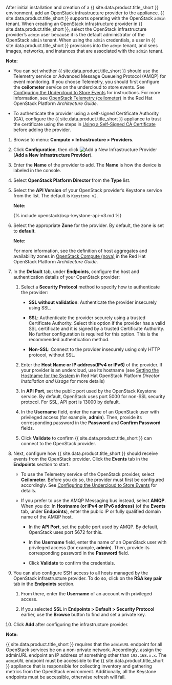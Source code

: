 After initial installation and creation of a {{ site.data.product.title_short }}
environment, add an OpenStack infrastructure provider to the appliance.
{{ site.data.product.title_short }} supports operating with the OpenStack `admin` tenant.
When creating an OpenStack infrastructure provider in {{ site.data.product.title_short }},
select the OpenStack infrastructure provider’s `admin` user because it
is the default administrator of the OpenStack `admin` tenant. When using
the `admin` credentials, a user in {{ site.data.product.title_short }} provisions into the
`admin` tenant, and sees images, networks, and instances that are
associated with the `admin` tenant.

**Note:**

  - You can set whether {{ site.data.product.title_short }} should use the Telemetry service or Advanced Message Queueing Protocol (AMQP) for event monitoring. If you choose Telemetry, you should first configure the **ceilometer** service on the undercloud to store events. See [Configuring the Undercloud to Store Events](#configuring-the-undercloud-to-store-events) for instructions. For more information, see [OpenStack Telemetry (ceilometer)](https://access.redhat.com/documentation/en-us/red_hat_openstack_platform/11/html-single/architecture_guide/#comp-telemetry) in the Red Hat OpenStack Platform *Architecture Guide*.

  - To authenticate the provider using a self-signed Certificate
    Authority (CA), configure the {{ site.data.product.title_short }} appliance to
    trust the certificate using the steps in [Using a Self-Signed CA Certificate](#app-self_signed_CA)
    before adding the provider.

1.  Browse to menu: **Compute > Infrastructure > Providers**.

2.  Click **Configuration**, then
    click ![Add a New Infrastructure Provider](../images/1862.png) (**Add
    a New Infrastructure Provider**).

3.  Enter the **Name** of the provider to add. The **Name** is how the
    device is labeled in the console.

4.  Select **OpenStack Platform Director** from the **Type** list.

5.  Select the **API Version** of your OpenStack provider’s Keystone
    service from the list. The default is `Keystone v2`.

    **Note:**

    {% include openstack/osp-keystone-api-v3.md %}

6.  Select the appropriate **Zone** for the provider. By default, the zone is set to **default**.

    **Note:**

    For more information, see the definition of host aggregates and
    availability zones in [OpenStack Compute (nova)](https://access.redhat.com/documentation/en-us/red_hat_openstack_platform/11/html/architecture_guide/components#comp-compute)
    in the Red Hat OpenStack Platform *Architecture Guide*.

7.  In the **Default** tab, under **Endpoints**, configure the host and authentication details of your OpenStack provider:

    1.  Select a **Security Protocol** method to specify how to
        authenticate the provider:

          - **SSL without validation**: Authenticate the provider
            insecurely using SSL.

          - **SSL**: Authenticate the provider securely using a trusted
            Certificate Authority. Select this option if the provider
            has a valid SSL certificate and it is signed by a trusted
            Certificate Authority. No further configuration is required
            for this option. This is the recommended authentication
            method.

          - **Non-SSL**: Connect to the provider insecurely using only
            HTTP protocol, without SSL.

    2.  Enter the **Host Name or IP address(IPv4 or IPv6)** of the
        provider. If your provider is an undercloud, use its hostname
        (see [Setting the Hostname for the
        System](https://access.redhat.com/documentation/en-us/red_hat_openstack_platform/11/html-single/director_installation_and_usage/#sect-Setting_the_Hostname_for_the_System)
        in Red Hat OpenStack Platform *Director Installation and Usage*
        for more details)

    3.  In **API Port**, set the public port used by the OpenStack
        Keystone service. By default, OpenStack uses port 5000 for
        non-SSL security protocol. For SSL, API port is 13000 by
        default.

    4.  In the **Username** field, enter the name of an OpenStack user
        with privileged access (for example, **admin**). Then, provide
        its corresponding password in the **Password** and **Confirm
        Password** fields.

    5.  Click **Validate** to confirm {{ site.data.product.title_short }} can connect to the
        OpenStack provider.

8.  Next, configure how {{ site.data.product.title_short }} should receive events from the
    OpenStack provider. Click the **Events** tab in the **Endpoints**
    section to start.

      - To use the Telemetry service of the OpenStack provider, select **Ceilometer**. Before you do so, the provider must first be configured accordingly. See [Configuring the Undercloud to Store Events](#configuring-the-undercloud-to-store-events) for details.

      - If you prefer to use the AMQP Messaging bus instead, select
        **AMQP**. When you do: In **Hostname (or IPv4 or IPv6 address)**
        (of the **Events** tab, under **Endpoints**), enter the public
        IP or fully qualified domain name of the AMQP host.

          - In the **API Port**, set the public port used by AMQP. By
            default, OpenStack uses port 5672 for this.

          - In the **Username** field, enter the name of an OpenStack
            user with privileged access (for example, **admin**). Then,
            provide its corresponding password in the **Password**
            field.

          - Click **Validate** to confirm the credentials.

9.  You can also configure SSH access to all hosts managed by the OpenStack infrastructure provider. To do so, click on the **RSA key pair** tab in the **Endpoints** section.

    1.  From there, enter the **Username** of an account with privileged access.

    2.  If you selected **SSL** in **Endpoints \> Default \> Security Protocol** earlier, use the **Browse** button to find and set a private key.

10. Click **Add** after configuring the infrastructure provider.

**Note:**

{{ site.data.product.title_short }} requires that the `adminURL` endpoint for all OpenStack services be on a non-private network. Accordingly, assign the adminURL endpoint an IP address of something other than `192.168.x.x`. The `adminURL` endpoint must be accessible to the {{ site.data.product.title_short }} appliance that is responsible for collecting inventory and gathering metrics from the OpenStack environment. Additionally, all the Keystone endpoints must be accessible, otherwise refresh will fail.
